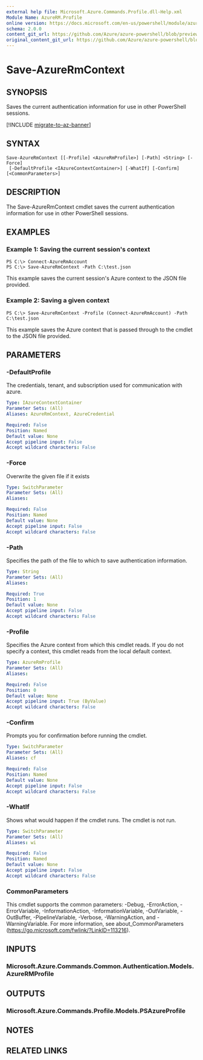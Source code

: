 ```yaml
---
external help file: Microsoft.Azure.Commands.Profile.dll-Help.xml
Module Name: AzureRM.Profile
online version: https://docs.microsoft.com/en-us/powershell/module/azurerm.profile/save-azurermcontext
schema: 2.0.0
content_git_url: https://github.com/Azure/azure-powershell/blob/preview/src/ResourceManager/Profile/Commands.Profile/help/Save-AzureRmContext.md
original_content_git_url: https://github.com/Azure/azure-powershell/blob/preview/src/ResourceManager/Profile/Commands.Profile/help/Save-AzureRmContext.md
---
```


# Save-AzureRmContext

## SYNOPSIS
Saves the current authentication information for use in other PowerShell sessions.

[!INCLUDE [migrate-to-az-banner](../../includes/migrate-to-az-banner.md)]

## SYNTAX

```
Save-AzureRmContext [[-Profile] <AzureRmProfile>] [-Path] <String> [-Force]
 [-DefaultProfile <IAzureContextContainer>] [-WhatIf] [-Confirm] [<CommonParameters>]
```

## DESCRIPTION
The Save-AzureRmContext cmdlet saves the current authentication information for use in other PowerShell sessions.

## EXAMPLES

### Example 1: Saving the current session's context
```
PS C:\> Connect-AzureRmAccount
PS C:\> Save-AzureRmContext -Path C:\test.json
```

This example saves the current session's Azure context to the JSON file provided.

### Example 2: Saving a given context
```
PS C:\> Save-AzureRmContext -Profile (Connect-AzureRmAccount) -Path C:\test.json
```

This example saves the Azure context that is passed through to the cmdlet to the JSON file provided.

## PARAMETERS

### -DefaultProfile
The credentials, tenant, and subscription used for communication with azure.

```yaml
Type: IAzureContextContainer
Parameter Sets: (All)
Aliases: AzureRmContext, AzureCredential

Required: False
Position: Named
Default value: None
Accept pipeline input: False
Accept wildcard characters: False
```

### -Force
Overwrite the given file if it exists

```yaml
Type: SwitchParameter
Parameter Sets: (All)
Aliases: 

Required: False
Position: Named
Default value: None
Accept pipeline input: False
Accept wildcard characters: False
```

### -Path
Specifies the path of the file to which to save authentication information.

```yaml
Type: String
Parameter Sets: (All)
Aliases: 

Required: True
Position: 1
Default value: None
Accept pipeline input: False
Accept wildcard characters: False
```

### -Profile
Specifies the Azure context from which this cmdlet reads.
If you do not specify a context, this cmdlet reads from the local default context.

```yaml
Type: AzureRmProfile
Parameter Sets: (All)
Aliases: 

Required: False
Position: 0
Default value: None
Accept pipeline input: True (ByValue)
Accept wildcard characters: False
```

### -Confirm
Prompts you for confirmation before running the cmdlet.

```yaml
Type: SwitchParameter
Parameter Sets: (All)
Aliases: cf

Required: False
Position: Named
Default value: None
Accept pipeline input: False
Accept wildcard characters: False
```

### -WhatIf
Shows what would happen if the cmdlet runs.
The cmdlet is not run.

```yaml
Type: SwitchParameter
Parameter Sets: (All)
Aliases: wi

Required: False
Position: Named
Default value: None
Accept pipeline input: False
Accept wildcard characters: False
```

### CommonParameters
This cmdlet supports the common parameters: -Debug, -ErrorAction, -ErrorVariable, -InformationAction, -InformationVariable, -OutVariable, -OutBuffer, -PipelineVariable, -Verbose, -WarningAction, and -WarningVariable. For more information, see about_CommonParameters (https://go.microsoft.com/fwlink/?LinkID=113216).

## INPUTS

### Microsoft.Azure.Commands.Common.Authentication.Models.AzureRMProfile

## OUTPUTS

### Microsoft.Azure.Commands.Profile.Models.PSAzureProfile

## NOTES

## RELATED LINKS

